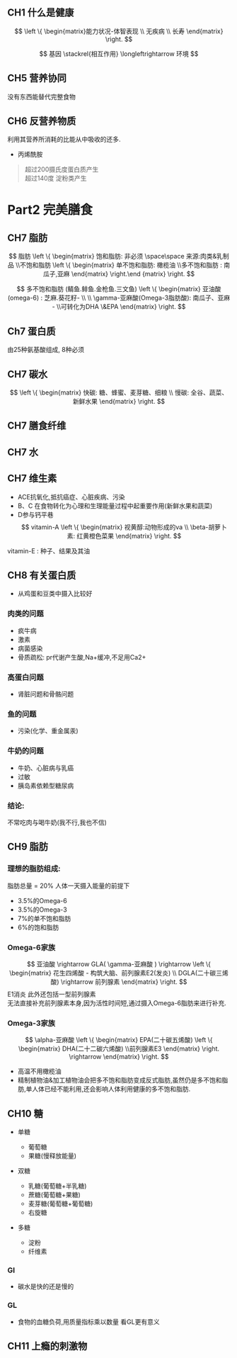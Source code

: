 ## CH1 什么是健康
$$ 
\left \{ \begin{matrix}能力状况-体智表现 \\ 无疾病  \\ 长寿   \end{matrix} \right.
$$ 

$$
 基因 \stackrel{相互作用} \longleftrightarrow 环境
$$ 


## CH5 营养协同
 没有东西能替代完整食物

## CH6 反营养物质
利用其营养所消耗的比能从中吸收的还多.  

- 丙烯酰胺
> 超过200摄氏度蛋白质产生  
> 超过140度 淀粉类产生



# Part2 完美膳食
## CH7 脂肪
$$
脂肪 \left \{ \begin{matrix} 饱和脂肪: 非必须  \space\space 来源:肉类&乳制品 \\不饱和脂肪 \left \{ \begin{matrix} 单不饱和脂肪: 橄榄油 \\多不饱和脂肪 : 南瓜子,亚麻  \end{matrix} \right.\end {matrix} \right.
$$

$$ 
多不饱和脂肪 (鲭鱼.鲱鱼.金枪鱼.三文鱼)  \left \{ \begin{matrix}  亚油酸 (omega-6) : 芝麻.葵花籽- \\
  \\ \gamma-亚麻酸(Omega-3脂肪酸): 南瓜子、亚麻 - 
 \\可转化为DHA \&EPA    \end{matrix} \right.  
$$

## Ch7 蛋白质
由25种氨基酸组成, 8种必须

## CH7 碳水
$$ 
  \left \{    \begin{matrix}  快碳: 糖、蜂蜜、麦芽糖、细粮  \\ 慢碳: 全谷、蔬菜、新鲜水果  \end{matrix} \right. 
$$

## CH7 膳食纤维

## CH7 水

## CH7 维生素
- ACE抗氧化,抵抗癌症、心脏疾病、污染
- B、C 在食物转化为心理和生理能量过程中起重要作用(新鲜水果和蔬菜)
- D参与钙平巷
$$
vitamin-A \left \{    \begin{matrix}  视黄醇:动物形成的va  \\ \beta-胡萝卜素: 红黄橙色菜果  \end{matrix} \right. 
$$

vitamin-E : 种子、结果及其油

## CH8 有关蛋白质
- 从鸡蛋和豆类中摄入比较好

### 肉类的问题
- 疯牛病
- 激素
- 病菌感染
- 骨质疏松: pr代谢产生酸,Na+缓冲,不足用Ca2+

### 高蛋白问题
 - 肾脏问题和骨骼问题

### 鱼的问题
- 污染(化学、重金属汞)

### 牛奶的问题
- 牛奶、心脏病与乳癌
- 过敏
- 胰岛素依赖型糖尿病

### 结论:
不常吃肉与喝牛奶(我不行,我也不信)

## CH9 脂肪
### 理想的脂肪组成:
脂肪总量 = 20% 人体一天摄入能量的前提下
- 3.5%的Omega-6
- 3.5%的Omega-3
- 7%的单不饱和脂肪
- 6%的饱和脂肪 

### Omega-6家族
$$ 亚油酸 \rightarrow GLA( \gamma-亚麻酸 ) \rightarrow \left \{    \begin{matrix}  花生四烯酸 - 构筑大脑、前列腺素E2(发炎)  \\ DGLA(二十碳三烯酸) \rightarrow 前列腺素 \end{matrix} \right.  $$
E1消炎 
此外还包括一型前列腺素   
无法直接补充前列腺素本身,因为活性时间短,通过摄入Omega-6脂肪来进行补充.  

### Omega-3家族
$$
\alpha-亚麻酸 \left \{    \begin{matrix}   EPA(二十碳五烯酸)  \left \{    \begin{matrix} DHA(二十二碳六烯酸) \\前列腺素E3 \end{matrix} \right.  \rightarrow   \end{matrix} \right. 
$$

- 高温不用橄榄油
- 精制植物油&加工植物油会把多不饱和脂肪变成反式脂肪,虽然仍是多不饱和脂肪,单人体已经不能利用,还会影响人体利用健康的多不饱和脂肪. 

## CH10 糖
- 单糖
  - 葡萄糖
  - 果糖(慢释放能量)
  
- 双糖
  - 乳糖(葡萄糖+半乳糖)
  - 蔗糖(葡萄糖+果糖)
  - 麦芽糖(葡萄糖+葡萄糖)
  - 右旋糖
- 多糖
  - 淀粉
  - 纤维素


### GI
- 碳水是快的还是慢的

### GL
- 食物的血糖负荷,用质量指标乘以数量  看GL更有意义


## CH11 上瘾的刺激物
